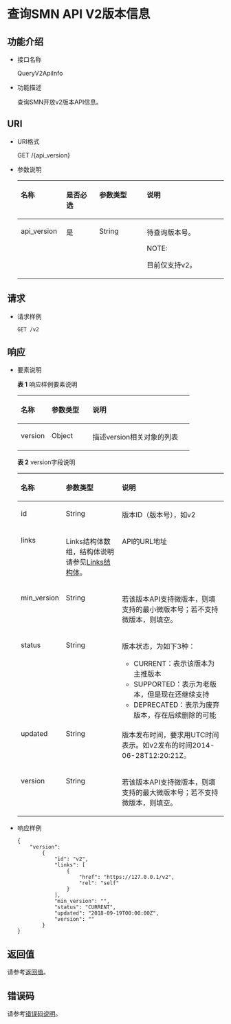# 查询SMN API V2版本信息<a name="ZH-CN_TOPIC_0133216133"></a>

## 功能介绍<a name="zh-cn_topic_0118694332_section46354700"></a>

-   接口名称

    QueryV2ApiInfo

-   功能描述

    查询SMN开放v2版本API信息。


## URI<a name="zh-cn_topic_0118694332_section14539121"></a>

-   URI格式

    GET /\{api\_version\}

-   参数说明

    <a name="table1952532171110"></a>
    <table><thead align="left"><tr id="row12952113251110"><th class="cellrowborder" valign="top" width="22%" id="mcps1.1.5.1.1"><p id="p13952193220115"><a name="p13952193220115"></a><a name="p13952193220115"></a>名称</p>
    </th>
    <th class="cellrowborder" valign="top" width="16%" id="mcps1.1.5.1.2"><p id="p18427194911117"><a name="p18427194911117"></a><a name="p18427194911117"></a>是否必选</p>
    </th>
    <th class="cellrowborder" valign="top" width="23%" id="mcps1.1.5.1.3"><p id="p122611473812"><a name="p122611473812"></a><a name="p122611473812"></a>参数类型</p>
    </th>
    <th class="cellrowborder" valign="top" width="39%" id="mcps1.1.5.1.4"><p id="p795243271111"><a name="p795243271111"></a><a name="p795243271111"></a>说明</p>
    </th>
    </tr>
    </thead>
    <tbody><tr id="row1095203271110"><td class="cellrowborder" valign="top" width="22%" headers="mcps1.1.5.1.1 "><p id="p1395203213111"><a name="p1395203213111"></a><a name="p1395203213111"></a>api_version</p>
    </td>
    <td class="cellrowborder" valign="top" width="16%" headers="mcps1.1.5.1.2 "><p id="p3427164911115"><a name="p3427164911115"></a><a name="p3427164911115"></a>是</p>
    </td>
    <td class="cellrowborder" valign="top" width="23%" headers="mcps1.1.5.1.3 "><p id="p12611713812"><a name="p12611713812"></a><a name="p12611713812"></a>String</p>
    </td>
    <td class="cellrowborder" valign="top" width="39%" headers="mcps1.1.5.1.4 "><p id="p695233216116"><a name="p695233216116"></a><a name="p695233216116"></a>待查询版本号。</p>
    <div class="note" id="note6856165481210"><a name="note6856165481210"></a><a name="note6856165481210"></a><span class="notetitle"> NOTE: </span><div class="notebody"><p id="p8856145451214"><a name="p8856145451214"></a><a name="p8856145451214"></a>目前仅支持v2。</p>
    </div></div>
    </td>
    </tr>
    </tbody>
    </table>


## 请求<a name="zh-cn_topic_0118694332_section63743225"></a>

-   请求样例

    ```
    GET /v2
    ```


## 响应<a name="zh-cn_topic_0118694332_section36818119"></a>

-   要素说明

    **表 1**  响应样例要素说明

    <a name="zh-cn_topic_0118694332_table26328706"></a>
    <table><thead align="left"><tr id="zh-cn_topic_0118694332_row6366124"><th class="cellrowborder" valign="top" width="17.82178217821782%" id="mcps1.2.4.1.1"><p id="zh-cn_topic_0118694332_p45894015"><a name="zh-cn_topic_0118694332_p45894015"></a><a name="zh-cn_topic_0118694332_p45894015"></a>名称</p>
    </th>
    <th class="cellrowborder" valign="top" width="23.762376237623762%" id="mcps1.2.4.1.2"><p id="zh-cn_topic_0118694332_p26427706"><a name="zh-cn_topic_0118694332_p26427706"></a><a name="zh-cn_topic_0118694332_p26427706"></a>参数类型</p>
    </th>
    <th class="cellrowborder" valign="top" width="58.415841584158414%" id="mcps1.2.4.1.3"><p id="zh-cn_topic_0118694332_p60269446"><a name="zh-cn_topic_0118694332_p60269446"></a><a name="zh-cn_topic_0118694332_p60269446"></a>说明</p>
    </th>
    </tr>
    </thead>
    <tbody><tr id="zh-cn_topic_0118694332_row22411503"><td class="cellrowborder" valign="top" width="17.82178217821782%" headers="mcps1.2.4.1.1 "><p id="zh-cn_topic_0118694332_p3392477"><a name="zh-cn_topic_0118694332_p3392477"></a><a name="zh-cn_topic_0118694332_p3392477"></a>version</p>
    </td>
    <td class="cellrowborder" valign="top" width="23.762376237623762%" headers="mcps1.2.4.1.2 "><p id="p125256566512"><a name="p125256566512"></a><a name="p125256566512"></a>Object</p>
    </td>
    <td class="cellrowborder" valign="top" width="58.415841584158414%" headers="mcps1.2.4.1.3 "><p id="p09481736355"><a name="p09481736355"></a><a name="p09481736355"></a>描述version相关对象的列表</p>
    </td>
    </tr>
    </tbody>
    </table>

    **表 2**  version字段说明

    <a name="table219819244718"></a>
    <table><thead align="left"><tr id="row1526011204718"><th class="cellrowborder" valign="top" width="20%" id="mcps1.2.4.1.1"><p id="p182602274711"><a name="p182602274711"></a><a name="p182602274711"></a>名称</p>
    </th>
    <th class="cellrowborder" valign="top" width="28.000000000000004%" id="mcps1.2.4.1.2"><p id="p19260192154719"><a name="p19260192154719"></a><a name="p19260192154719"></a>参数类型</p>
    </th>
    <th class="cellrowborder" valign="top" width="52%" id="mcps1.2.4.1.3"><p id="p126017204718"><a name="p126017204718"></a><a name="p126017204718"></a>说明</p>
    </th>
    </tr>
    </thead>
    <tbody><tr id="row15260132164715"><td class="cellrowborder" valign="top" width="20%" headers="mcps1.2.4.1.1 "><p id="p8907105518498"><a name="p8907105518498"></a><a name="p8907105518498"></a>id</p>
    </td>
    <td class="cellrowborder" valign="top" width="28.000000000000004%" headers="mcps1.2.4.1.2 "><p id="p129078554491"><a name="p129078554491"></a><a name="p129078554491"></a>String</p>
    </td>
    <td class="cellrowborder" valign="top" width="52%" headers="mcps1.2.4.1.3 "><p id="p88531517575"><a name="p88531517575"></a><a name="p88531517575"></a>版本ID（版本号），如v2</p>
    </td>
    </tr>
    <tr id="row1766313211514"><td class="cellrowborder" valign="top" width="20%" headers="mcps1.2.4.1.1 "><p id="p1390725544917"><a name="p1390725544917"></a><a name="p1390725544917"></a>links</p>
    </td>
    <td class="cellrowborder" valign="top" width="28.000000000000004%" headers="mcps1.2.4.1.2 "><p id="p13515150155715"><a name="p13515150155715"></a><a name="p13515150155715"></a>Links结构体数组，结构体说明请参见<a href="Links结构体.md">Links结构体</a>。</p>
    </td>
    <td class="cellrowborder" valign="top" width="52%" headers="mcps1.2.4.1.3 "><p id="p1785191514575"><a name="p1785191514575"></a><a name="p1785191514575"></a>API的URL地址</p>
    </td>
    </tr>
    <tr id="row826819249365"><td class="cellrowborder" valign="top" width="20%" headers="mcps1.2.4.1.1 "><p id="zh-cn_topic_0118694332_p9543622"><a name="zh-cn_topic_0118694332_p9543622"></a><a name="zh-cn_topic_0118694332_p9543622"></a>min_version</p>
    </td>
    <td class="cellrowborder" valign="top" width="28.000000000000004%" headers="mcps1.2.4.1.2 "><p id="zh-cn_topic_0118694332_p34835893"><a name="zh-cn_topic_0118694332_p34835893"></a><a name="zh-cn_topic_0118694332_p34835893"></a>String</p>
    </td>
    <td class="cellrowborder" valign="top" width="52%" headers="mcps1.2.4.1.3 "><p id="p7948334354"><a name="p7948334354"></a><a name="p7948334354"></a>若该版本API支持微版本，则填支持的最小微版本号；若不支持微版本，则填空。</p>
    </td>
    </tr>
    <tr id="row972024243711"><td class="cellrowborder" valign="top" width="20%" headers="mcps1.2.4.1.1 "><p id="p2069817541346"><a name="p2069817541346"></a><a name="p2069817541346"></a>status</p>
    </td>
    <td class="cellrowborder" valign="top" width="28.000000000000004%" headers="mcps1.2.4.1.2 "><p id="p1698115415341"><a name="p1698115415341"></a><a name="p1698115415341"></a>String</p>
    </td>
    <td class="cellrowborder" valign="top" width="52%" headers="mcps1.2.4.1.3 "><p id="p1098793361817"><a name="p1098793361817"></a><a name="p1098793361817"></a>版本状态，为如下3种：</p>
    <a name="ul1496114571817"></a><a name="ul1496114571817"></a><ul id="ul1496114571817"><li>CURRENT：表示该版本为主推版本</li><li>SUPPORTED：表示为老版本，但是现在还继续支持</li><li>DEPRECATED：表示为废弃版本，存在后续删除的可能</li></ul>
    </td>
    </tr>
    <tr id="row79551828143611"><td class="cellrowborder" valign="top" width="20%" headers="mcps1.2.4.1.1 "><p id="p14902136113515"><a name="p14902136113515"></a><a name="p14902136113515"></a>updated</p>
    </td>
    <td class="cellrowborder" valign="top" width="28.000000000000004%" headers="mcps1.2.4.1.2 "><p id="p99021268355"><a name="p99021268355"></a><a name="p99021268355"></a>String</p>
    </td>
    <td class="cellrowborder" valign="top" width="52%" headers="mcps1.2.4.1.3 "><p id="p590215614356"><a name="p590215614356"></a><a name="p590215614356"></a>版本发布时间，要求用UTC时间表示。如v2发布的时间2014-06-28T12:20:21Z。</p>
    </td>
    </tr>
    <tr id="row17393526173617"><td class="cellrowborder" valign="top" width="20%" headers="mcps1.2.4.1.1 "><p id="p29120166354"><a name="p29120166354"></a><a name="p29120166354"></a>version</p>
    </td>
    <td class="cellrowborder" valign="top" width="28.000000000000004%" headers="mcps1.2.4.1.2 "><p id="p691191611356"><a name="p691191611356"></a><a name="p691191611356"></a>String</p>
    </td>
    <td class="cellrowborder" valign="top" width="52%" headers="mcps1.2.4.1.3 "><p id="p209171618355"><a name="p209171618355"></a><a name="p209171618355"></a>若该版本API支持微版本，则填支持的最大微版本号；若不支持微版本，则填空。</p>
    </td>
    </tr>
    </tbody>
    </table>

-   响应样例

    ```
    {
        "version": 
            {
                "id": "v2",
                "links": [
                    {
                        "href": "https://127.0.0.1/v2",
                        "rel": "self"
                    }
                ],
                "min_version": "",
                "status": "CURRENT",
                "updated": "2018-09-19T00:00:00Z",
                "version": ""
            }
    }
    ```


## 返回值<a name="zh-cn_topic_0118694332_section62927619"></a>

请参考[返回值](返回值.md)。

## 错误码<a name="section73211020122511"></a>

请参考[错误码说明](错误码说明.md)。

